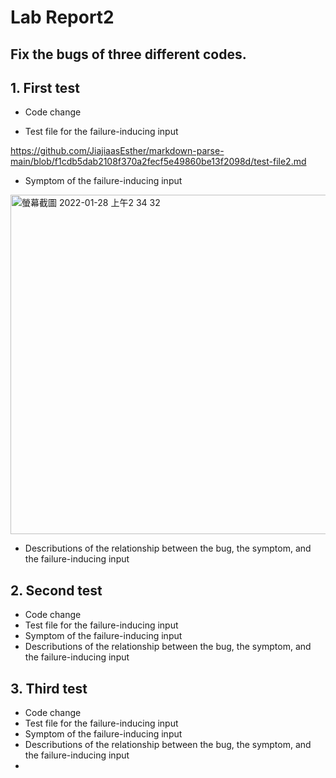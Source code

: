 # Lab Report2
## Fix the bugs of three different codes. 

## 1. First test
* Code change

* Test file for the failure-inducing input

https://github.com/JiajiaasEsther/markdown-parse-main/blob/f1cdb5dab2108f370a2fecf5e49860be13f2098d/test-file2.md

* Symptom of the failure-inducing input
<img width="543" alt="螢幕截圖 2022-01-28 上午2 34 32" src="https://user-images.githubusercontent.com/97696711/151532045-854d4a72-5092-44c3-8d88-74187fce8b78.png">

* Descributions of the relationship between the bug, the symptom, and the failure-inducing input

## 2. Second test
* Code change
* Test file for the failure-inducing input
* Symptom of the failure-inducing input
* Descributions of the relationship between the bug, the symptom, and the failure-inducing input



## 3. Third test
* Code change
* Test file for the failure-inducing input
* Symptom of the failure-inducing input
* Descributions of the relationship between the bug, the symptom, and the failure-inducing input
*
